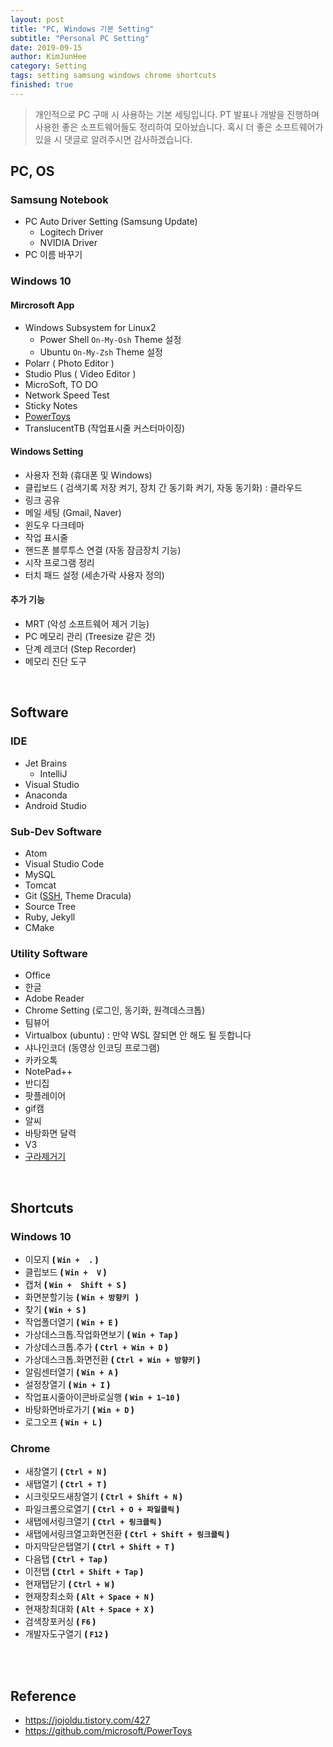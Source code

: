 ```yaml
---
layout: post
title: "PC, Windows 기본 Setting"
subtitle: "Personal PC Setting"
date: 2019-09-15
author: KimJunHee
category: Setting
tags: setting samsung windows chrome shortcuts
finished: true
---
```


> 개인적으로 PC 구매 시 사용하는 기본 세팅입니다. PT 발표나 개발을 진행하며 사용한 좋은 소프트웨어들도 정리하여 모아놨습니다. 혹시 더 좋은 소프트웨어가 있을 시 댓글로 알려주시면 감사하겠습니다.

## PC, OS
### Samsung Notebook
* PC Auto Driver Setting (Samsung Update)
    * Logitech Driver
    * NVIDIA Driver
* PC 이름 바꾸기

### Windows 10
#### Mircrosoft App
- Windows Subsystem for Linux2
  - Power Shell `On-My-Osh` Theme 설정
  - Ubuntu `On-My-Zsh` Theme 설정
- Polarr ( Photo Editor )
- Studio Plus ( Video Editor )
- MicroSoft, TO DO
- Network Speed Test
- Sticky Notes
- [PowerToys](https://github.com/microsoft/PowerToys)
- TranslucentTB (작업표시줄 커스터마이징)

#### Windows Setting
- 사용자 전화 (휴대폰 및 Windows)
- 클립보드 ( 검색기록 저장 켜기, 장치 간 동기화 켜기, 자동 동기화) : 클라우드
- 링크 공유
- 메일 세팅 (Gmail, Naver)
- 윈도우 다크테마
- 작업 표시줄
- 핸드폰 블루투스 연결 (자동 잠금장치 기능)
- 시작 프로그램 정리
- 터치 패드 설정 (세손가락 사용자 정의)

#### 추가 기능
- MRT (악성 소프트웨어 제거 기능)
- PC 메모리 관리 (Treesize 같은 것)
- 단계 레코더 (Step Recorder)
- 메모리 진단 도구




<br/>

## Software

### IDE
- Jet Brains
  - IntelliJ
- Visual Studio
- Anaconda
- Android Studio

### Sub-Dev Software
- Atom
- Visual Studio Code
- MySQL
- Tomcat
- Git ([SSH](https://jojoldu.tistory.com/427), Theme Dracula)
- Source Tree
- Ruby, Jekyll
- CMake

### Utility Software
- Office
- 한글
- Adobe Reader
- Chrome Setting (로그인, 동기화, 원격데스크톱)
- 팀뷰어
- Virtualbox (ubuntu) : 만약 WSL 잘되면 안 해도 될 듯합니다
- 샤나인코더 (동영상 인코딩 프로그램)
- 카카오톡
- NotePad++
- 반디집
- 팟플레이어
- gif캠
- 알씨
- 바탕화면 달력
- V3
- [구라제거기](https://teus.me/484)



<br/>

## Shortcuts

### Windows 10
* 이모지 __( ```Win +  .``` )__
* 클립보드 __( ```Win +  V``` )__
* 캡처 __( ```Win +  Shift + S``` )__
* 화면분할기능 __( ```Win + 방향키 ``` )__
* 찾기 __( ```Win + S``` )__
* 작업폴더열기 __( ```Win + E``` )__
* 가상데스크톱.작업화면보기 __( ```Win + Tap``` )__
* 가상데스크톱.추가 __( ```Ctrl + Win + D``` )__
* 가상데스크톱.화면전환  __( ```Ctrl + Win + 방향키``` )__
* 알림센터열기 __( ```Win + A``` )__
* 설정창열기 __( ```Win + I``` )__
* 작업표시줄아이콘바로실행 __( ```Win + 1~10``` )__
* 바탕화면바로가기 __( ```Win + D``` )__
* 로그오프 __( ```Win + L``` )__

### Chrome
* 새창열기 __( ```Ctrl + N``` )__
* 새탭열기 __( ```Ctrl + T``` )__
* 시크릿모드새창열기 __( ```Ctrl + Shift + N``` )__
* 파일크롬으로열기  __( ```Ctrl + O + 파일클릭``` )__
* 새탭에서링크열기 __( ```Ctrl + 링크클릭``` )__
* 새탭에서링크열고화면전환 __( ```Ctrl + Shift + 링크클릭``` )__
* 마지막닫은탭열기 __( ```Ctrl + Shift + T``` )__
* 다음탭 __( ```Ctrl + Tap``` )__
* 이전탭 __( ```Ctrl + Shift + Tap``` )__
* 현재탭닫기 __( ```Ctrl + W``` )__
* 현재창최소화  __( ```Alt + Space + N``` )__
* 현재창최대화 __( ```Alt + Space + X``` )__
* 검색창포커싱  __( ```F6``` )__
* 개발자도구열기  __( ```F12``` )__



<br/><br/>

## Reference
* <https://jojoldu.tistory.com/427>
* <https://github.com/microsoft/PowerToys>
